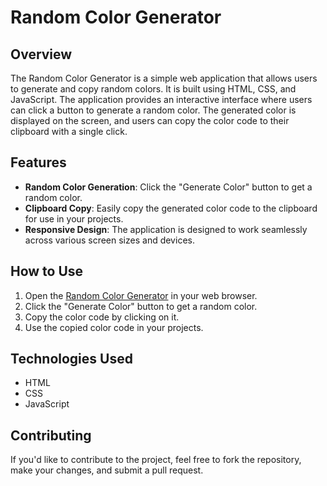 # Random Color Generator

## Overview

The Random Color Generator is a simple web application that allows users to generate and copy random colors. It is built using HTML, CSS, and JavaScript. The application provides an interactive interface where users can click a button to generate a random color. The generated color is displayed on the screen, and users can copy the color code to their clipboard with a single click.

## Features

- **Random Color Generation**: Click the "Generate Color" button to get a random color.
- **Clipboard Copy**: Easily copy the generated color code to the clipboard for use in your projects.
- **Responsive Design**: The application is designed to work seamlessly across various screen sizes and devices.

## How to Use

1. Open the [Random Color Generator](https://mnayeembasha.github.io/Random-Color-Generator) in your web browser.
2. Click the "Generate Color" button to get a random color.
3. Copy the color code by clicking on it.
4. Use the copied color code in your projects.

## Technologies Used

- HTML
- CSS
- JavaScript

## Contributing

If you'd like to contribute to the project, feel free to fork the repository, make your changes, and submit a pull request.

